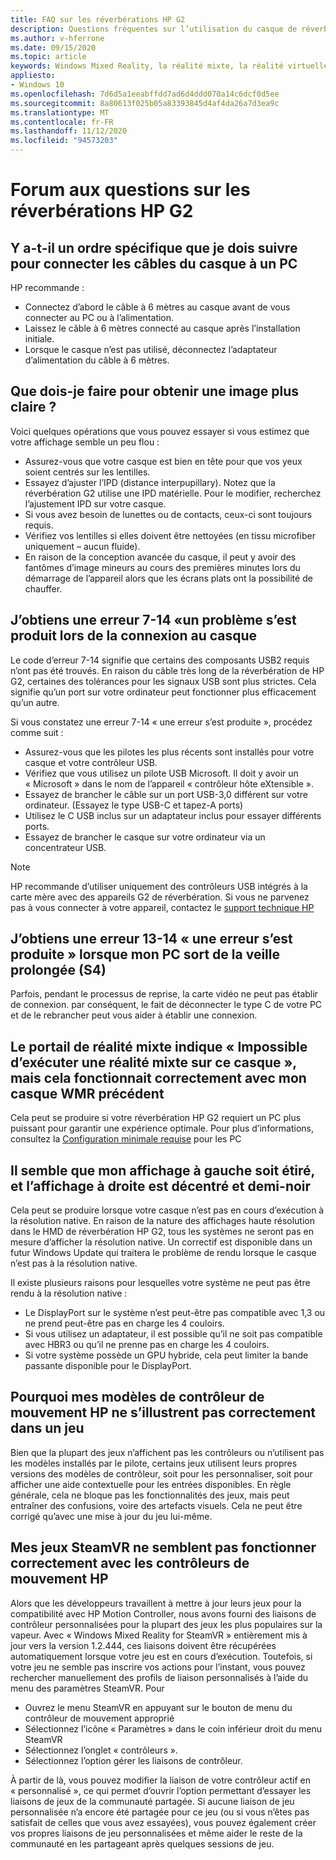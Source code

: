 ```yaml
---
title: FAQ sur les réverbérations HP G2
description: Questions fréquentes sur l’utilisation du casque de réverbération HP G2
ms.author: v-hferrone
ms.date: 09/15/2020
ms.topic: article
keywords: Windows Mixed Reality, la réalité mixte, la réalité virtuelle, VR, MR, dépannage, erreurs, aide, support, performances
appliesto:
- Windows 10
ms.openlocfilehash: 7d6d5a1eeabffdd7ad6d4ddd070a14c6dcf0d5ee
ms.sourcegitcommit: 8a80613f025b05a83393845d4af4da26a7d3ea9c
ms.translationtype: MT
ms.contentlocale: fr-FR
ms.lasthandoff: 11/12/2020
ms.locfileid: "94573203"
---
```

# <a name="hp-reverb-g2-frequently-asked-questions"></a>Forum aux questions sur les réverbérations HP G2

## <a name="is-there-a-specific-order-i-should-follow-to-connect-my-headset-cables-to-a-pc"></a>Y a-t-il un ordre spécifique que je dois suivre pour connecter les câbles du casque à un PC

HP recommande :

- Connectez d’abord le câble à 6 mètres au casque avant de vous connecter au PC ou à l’alimentation.
- Laissez le câble à 6 mètres connecté au casque après l’installation initiale.
- Lorsque le casque n’est pas utilisé, déconnectez l’adaptateur d’alimentation du câble à 6 mètres.

## <a name="what-should-i-do-to-get-a-crisper-image"></a>Que dois-je faire pour obtenir une image plus claire ?

Voici quelques opérations que vous pouvez essayer si vous estimez que votre affichage semble un peu flou :

- Assurez-vous que votre casque est bien en tête pour que vos yeux soient centrés sur les lentilles.
- Essayez d’ajuster l’IPD (distance interpupillary). Notez que la réverbération G2 utilise une IPD matérielle. Pour le modifier, recherchez l’ajustement IPD sur votre casque.
- Si vous avez besoin de lunettes ou de contacts, ceux-ci sont toujours requis.
- Vérifiez vos lentilles si elles doivent être nettoyées (en tissu microfiber uniquement – aucun fluide).
- En raison de la conception avancée du casque, il peut y avoir des fantômes d’image mineurs au cours des premières minutes lors du démarrage de l’appareil alors que les écrans plats ont la possibilité de chauffer.

## <a name="i-am-getting-a-7-14-something-went-wrong-error-when-i-plug-in-my-headset"></a>J’obtiens une erreur 7-14 «un problème s’est produit lors de la connexion au casque

Le code d’erreur 7-14 signifie que certains des composants USB2 requis n’ont pas été trouvés.  En raison du câble très long de la réverbération de HP G2, certaines des tolérances pour les signaux USB sont plus strictes.  Cela signifie qu’un port sur votre ordinateur peut fonctionner plus efficacement qu’un autre.

Si vous constatez une erreur 7-14 « une erreur s’est produite », procédez comme suit :

- Assurez-vous que les pilotes les plus récents sont installés pour votre casque et votre contrôleur USB.
- Vérifiez que vous utilisez un pilote USB Microsoft. Il doit y avoir un « Microsoft » dans le nom de l’appareil « contrôleur hôte eXtensible ».
- Essayez de brancher le câble sur un port USB-3,0 différent sur votre ordinateur. (Essayez le type USB-C et tapez-A ports)
- Utilisez le C USB inclus sur un adaptateur inclus pour essayer différents ports.
- Essayez de brancher le casque sur votre ordinateur via un concentrateur USB.

> [!NOTE]
> HP recommande d’utiliser uniquement des contrôleurs USB intégrés à la carte mère avec des appareils G2 de réverbération.
> Si vous ne parvenez pas à vous connecter à votre appareil, contactez le [support technique HP](https://support.hp.com/us-en)

## <a name="i-am-getting-a-13-14-something-went-wrong-error-when-my-pc-resumes-from-hibernate-s4"></a>J’obtiens une erreur 13-14 « une erreur s’est produite » lorsque mon PC sort de la veille prolongée (S4)

Parfois, pendant le processus de reprise, la carte vidéo ne peut pas établir de connexion. par conséquent, le fait de déconnecter le type C de votre PC et de le rebrancher peut vous aider à établir une connexion.

## <a name="the-mixed-reality-portal-says-cant-run-mixed-reality-on-this-headset-but-this-worked-fine-with-my-previous-wmr-headset"></a>Le portail de réalité mixte indique « Impossible d’exécuter une réalité mixte sur ce casque », mais cela fonctionnait correctement avec mon casque WMR précédent

Cela peut se produire si votre réverbération HP G2 requiert un PC plus puissant pour garantir une expérience optimale. Pour plus d’informations, consultez la [Configuration minimale requise](windows-mixed-reality-minimum-pc-hardware-compatibility-guidelines.md) pour les PC

## <a name="it-looks-like-my-left-display-is-stretched-and-the-right-display-is-off-centered-and-half-black"></a>Il semble que mon affichage à gauche soit étiré, et l’affichage à droite est décentré et demi-noir

Cela peut se produire lorsque votre casque n’est pas en cours d’exécution à la résolution native. En raison de la nature des affichages haute résolution dans le HMD de réverbération HP G2, tous les systèmes ne seront pas en mesure d’afficher la résolution native. Un correctif est disponible dans un futur Windows Update qui traitera le problème de rendu lorsque le casque n’est pas à la résolution native.

Il existe plusieurs raisons pour lesquelles votre système ne peut pas être rendu à la résolution native :

- Le DisplayPort sur le système n’est peut-être pas compatible avec 1,3 ou ne prend peut-être pas en charge les 4 couloirs.
- Si vous utilisez un adaptateur, il est possible qu’il ne soit pas compatible avec HBR3 ou qu’il ne prenne pas en charge les 4 couloirs.
- Si votre système possède un GPU hybride, cela peut limiter la bande passante disponible pour le DisplayPort.

## <a name="why-are-my-hp-motion-controller-models-not-showing-up-correctly-in-a-game"></a>Pourquoi mes modèles de contrôleur de mouvement HP ne s’illustrent pas correctement dans un jeu

Bien que la plupart des jeux n’affichent pas les contrôleurs ou n’utilisent pas les modèles installés par le pilote, certains jeux utilisent leurs propres versions des modèles de contrôleur, soit pour les personnaliser, soit pour afficher une aide contextuelle pour les entrées disponibles. En règle générale, cela ne bloque pas les fonctionnalités des jeux, mais peut entraîner des confusions, voire des artefacts visuels. Cela ne peut être corrigé qu’avec une mise à jour du jeu lui-même.

## <a name="my-steamvr-games-dont-appear-to-work-correctly-with-my-hp-motion-controllers"></a>Mes jeux SteamVR ne semblent pas fonctionner correctement avec les contrôleurs de mouvement HP

Alors que les développeurs travaillent à mettre à jour leurs jeux pour la compatibilité avec HP Motion Controller, nous avons fourni des liaisons de contrôleur personnalisées pour la plupart des jeux les plus populaires sur la vapeur. Avec « Windows Mixed Reality for SteamVR » entièrement mis à jour vers la version 1.2.444, ces liaisons doivent être récupérées automatiquement lorsque votre jeu est en cours d’exécution. Toutefois, si votre jeu ne semble pas inscrire vos actions pour l’instant, vous pouvez rechercher manuellement des profils de liaison personnalisés à l’aide du menu des paramètres SteamVR.
Pour

- Ouvrez le menu SteamVR en appuyant sur le bouton de menu du contrôleur de mouvement approprié
- Sélectionnez l’icône « Paramètres » dans le coin inférieur droit du menu SteamVR
- Sélectionnez l’onglet « contrôleurs ».
- Sélectionnez l’option gérer les liaisons de contrôleur.

À partir de là, vous pouvez modifier la liaison de votre contrôleur actif en « personnalisé », ce qui permet d’ouvrir l’option permettant d’essayer les liaisons de jeux de la communauté partagée.
Si aucune liaison de jeu personnalisée n’a encore été partagée pour ce jeu (ou si vous n’êtes pas satisfait de celles que vous avez essayées), vous pouvez également créer vos propres liaisons de jeu personnalisées et même aider le reste de la communauté en les partageant après quelques sessions de jeu.